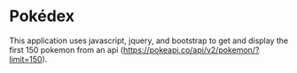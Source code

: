 # Pokédex

This application uses javascript, jquery, and bootstrap to get and display the first 150 pokemon from an api (https://pokeapi.co/api/v2/pokemon/?limit=150).
